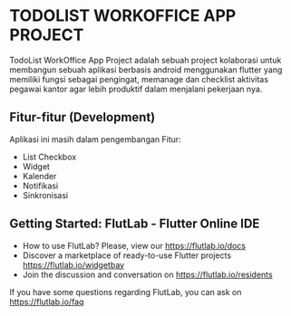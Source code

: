 # TODOLIST WORKOFFICE APP PROJECT

TodoList WorkOffice App Project adalah sebuah project kolaborasi untuk membangun sebuah aplikasi berbasis android menggunakan flutter yang memiliki fungsi sebagai pengingat, memanage dan checklist aktivitas pegawai kantor agar lebih produktif dalam menjalani pekerjaan nya.

## Fitur-fitur (Development)

Aplikasi ini masih dalam pengembangan
Fitur:

- List Checkbox
- Widget
- Kalender
- Notifikasi
- Sinkronisasi

## Getting Started: FlutLab - Flutter Online IDE

- How to use FlutLab? Please, view our https://flutlab.io/docs
- Discover a marketplace of ready-to-use Flutter projects https://flutlab.io/widgetbay
- Join the discussion and conversation on https://flutlab.io/residents

If you have some questions regarding FlutLab, you can ask on https://flutlab.io/faq
